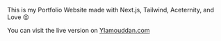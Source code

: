 This is my Portfolio Website made with Next.js, Tailwind, Aceternity, and Love 😝




You can visit the live version on [Ylamouddan.com](https://ylamouddan.com/)
